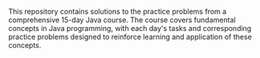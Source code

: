 This repository contains solutions to the practice problems from a comprehensive 15-day Java course. The course covers fundamental concepts in Java programming, with each day's tasks and corresponding practice problems designed to reinforce learning and application of these concepts.
